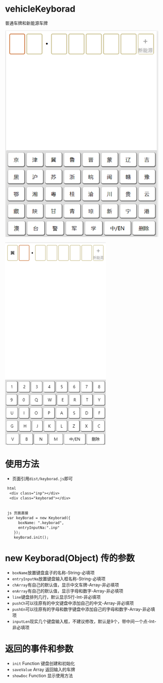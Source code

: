 # vehicleKeyborad
普通车牌和新能源车牌

![中文键盘](https://github.com/zyTheGit/vehicleKeyborad/blob/master/img/ch.jpg)

![EN键盘](https://github.com/zyTheGit/vehicleKeyborad/blob/master/img/en.jpg)

# 使用方法
+ 页面引用`dist/keyborad.js`即可
```
 html
  <div class="inp"></div>
  <div class="keyborad"></div>
  
  
 js 页面直接
 var keyBorad = new Keyborad({
      boxName: ".keyborad",
      entryInputNa:".inp"
    });
    keyBorad.init();
```

# new Keyborad(Object) 传的参数
+ `boxName`放置键盘盒子的名称-String-必填项
+ `entryInputNa`放置键盘输入框名称-String-必填项
+ `chArray`有自己的默认值，显示中文车牌-Array-非必填项
+ `enArray`有自己的默认值，显示字母和数字-Array-非必填项
+ `line`键盘排列几行，默认显示5行-Int-非必填项
+ `pushCh`可以往原有的中文键盘中添加自己的中文-Array-非必填项
+ `pushEn`可以往原有的字母和数字键盘中添加自己的字母和数字-Array-非必填项
+ `inputLen`现实几个键盘输入框，不建议修改，默认是9个，带中间一个点-Int-非必填项

# 返回的事件和参数
+ `init` Function 键盘创建和初始化
+ `saveValue` Array 返回输入的车牌
+ `showDoc` Function 显示使用方法
